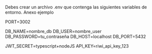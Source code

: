 Debes crear un archivo .env que contenga las siguientes variables de entorno. Anexo ejemplo

PORT=3002

DB_NAME=nombre_db
DB_USER=nombre_user
DB_PASSWORD=tu_contraseña
DB_HOST=localhost
DB_PORT=5432

JWT_SECRET=typescript+nodeJS
API_KEY=riwi_api_key_123